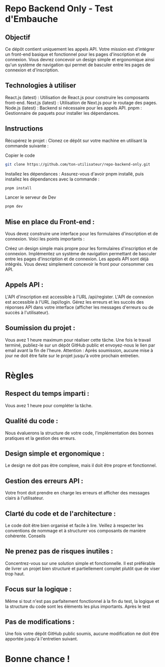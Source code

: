 # Repo Backend Only - Test d'Embauche

## Objectif
Ce dépôt contient uniquement les appels API. Votre mission est d'intégrer un front-end basique et fonctionnel pour les pages d'inscription et de connexion. Vous devrez concevoir un design simple et ergonomique ainsi qu'un système de navigation qui permet de basculer entre les pages de connexion et d'inscription.

## Technologies à utiliser
React.js (latest) : Utilisation de React.js pour construire les composants front-end.
Next.js (latest) : Utilisation de Next.js pour le routage des pages.
Node.js (latest) : Backend si nécessaire pour les appels API.
pnpm : Gestionnaire de paquets pour installer les dépendances.

## Instructions
Récupérez le projet : Clonez ce dépôt sur votre machine en utilisant la commande suivante :

Copier le code
```bash
git clone https://github.com/ton-utilisateur/repo-backend-only.git
```
Installez les dépendances : Assurez-vous d'avoir pnpm installé, puis installez les dépendances avec la commande :
```bash
pnpm install
```
Lancer le serveur de Dev
```bash
pnpm dev
```
## Mise en place du Front-end : 
Vous devez construire une interface pour les formulaires d'inscription et de connexion. Voici les points importants :

Créez un design simple mais propre pour les formulaires d'inscription et de connexion.
Implémentez un système de navigation permettant de basculer entre les pages d'inscription et de connexion.
Les appels API sont déjà intégrés. Vous devez simplement concevoir le front pour consommer ces API.

## Appels API :
L'API d'inscription est accessible à l'URL /api/register.
L'API de connexion est accessible à l'URL /api/login.
Gérez les erreurs et les succès des réponses API dans votre interface (afficher les messages d'erreurs ou de succès à l'utilisateur).

## Soumission du projet :
Vous avez 1 heure maximum pour réaliser cette tâche.
Une fois le travail terminé, publiez-le sur un dépôt GitHub public et envoyez-nous le lien par email avant la fin de l'heure.
Attention : Après soumission, aucune mise à jour ne doit être faite sur le projet jusqu'à votre prochain entretien.

# Règles
## Respect du temps imparti : 
Vous avez 1 heure pour compléter la tâche.
## Qualité du code : 
Nous évaluerons la structure de votre code, l'implémentation des bonnes pratiques et la gestion des erreurs.
## Design simple et ergonomique : 
Le design ne doit pas être complexe, mais il doit être propre et fonctionnel.
## Gestion des erreurs API : 
Votre front doit prendre en charge les erreurs et afficher des messages clairs à l'utilisateur.
## Clarté du code et de l'architecture : 
Le code doit être bien organisé et facile à lire. Veillez à respecter les conventions de nommage et à structurer vos composants de manière cohérente.
Conseils
## Ne prenez pas de risques inutiles : 
Concentrez-vous sur une solution simple et fonctionnelle. Il est préférable de livrer un projet bien structuré et partiellement complet plutôt que de viser trop haut.
## Focus sur la logique : 
Même si tout n'est pas parfaitement fonctionnel à la fin du test, la logique et la structure du code sont les éléments les plus importants.
Après le test
## Pas de modifications : 
Une fois votre dépôt GitHub public soumis, aucune modification ne doit être apportée jusqu'à l'entretien suivant.

# Bonne chance !
